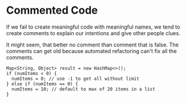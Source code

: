 

# Commented Code

If we fail to create meaningful code with meaningful names, we tend to create comments to explain our intentions and give other people clues. 

It might seem, that better no comment than comment that is false. The comments can get old because automated refactoring can't fix all the comments.  

```
Map<String, Object> result = new HashMap<>();
if (numItems < 0) {
  numItems = 0; // use -1 to get all without limit
} else if (numItems == 0) {
  numItems = 10; // default to max of 20 items in a list
}
```



